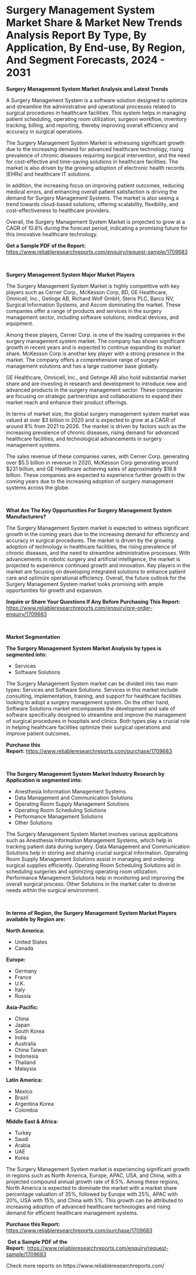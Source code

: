 <p><h1>Surgery Management System Market Share & Market New Trends Analysis Report By Type, By Application, By End-use, By Region, And Segment Forecasts, 2024 - 2031</h1></p><p><strong>Surgery Management System Market Analysis and Latest Trends</strong></p>
<p><p>A Surgery Management System is a software solution designed to optimize and streamline the administrative and operational processes related to surgical procedures in healthcare facilities. This system helps in managing patient scheduling, operating room utilization, surgeon workflow, inventory tracking, billing, and reporting, thereby improving overall efficiency and accuracy in surgical operations.</p><p>The Surgery Management System Market is witnessing significant growth due to the increasing demand for advanced healthcare technology, rising prevalence of chronic diseases requiring surgical intervention, and the need for cost-effective and time-saving solutions in healthcare facilities. The market is also driven by the growing adoption of electronic health records (EHRs) and healthcare IT solutions.</p><p>In addition, the increasing focus on improving patient outcomes, reducing medical errors, and enhancing overall patient satisfaction is driving the demand for Surgery Management Systems. The market is also seeing a trend towards cloud-based solutions, offering scalability, flexibility, and cost-effectiveness to healthcare providers.</p><p>Overall, the Surgery Management System Market is projected to grow at a CAGR of 10.8% during the forecast period, indicating a promising future for this innovative healthcare technology.</p></p>
<p><strong>Get a Sample PDF of the Report:&nbsp;</strong> <a href="https://www.reliableresearchreports.com/enquiry/request-sample/1709683">https://www.reliableresearchreports.com/enquiry/request-sample/1709683</a></p>
<p>&nbsp;</p>
<p><strong>Surgery Management System Major Market Players</strong></p>
<p><p>The Surgery Management System Market is highly competitive with key players such as Cerner Corp., McKesson Corp, BD, GE Healthcare, Omnicell, Inc., Getinge AB, Richard Wolf GmbH, Steris PLC, Barco NV, Surgical Information Systems, and Ascom dominating the market. These companies offer a range of products and services in the surgery management sector, including software solutions, medical devices, and equipment.</p><p>Among these players, Cerner Corp. is one of the leading companies in the surgery management system market. The company has shown significant growth in recent years and is expected to continue expanding its market share. McKesson Corp is another key player with a strong presence in the market. The company offers a comprehensive range of surgery management solutions and has a large customer base globally.</p><p>GE Healthcare, Omnicell, Inc., and Getinge AB also hold substantial market share and are investing in research and development to introduce new and advanced products in the surgery management sector. These companies are focusing on strategic partnerships and collaborations to expand their market reach and enhance their product offerings.</p><p>In terms of market size, the global surgery management system market was valued at over $3 billion in 2020 and is expected to grow at a CAGR of around 8% from 2021 to 2026. The market is driven by factors such as the increasing prevalence of chronic diseases, rising demand for advanced healthcare facilities, and technological advancements in surgery management systems.</p><p>The sales revenue of these companies varies, with Cerner Corp. generating over $5.5 billion in revenue in 2020, McKesson Corp generating around $231 billion, and GE Healthcare achieving sales of approximately $19.8 billion. These companies are expected to experience further growth in the coming years due to the increasing adoption of surgery management systems across the globe.</p></p>
<p>&nbsp;</p>
<p><strong>What Are The Key Opportunities For Surgery Management System Manufacturers?</strong></p>
<p><p>The Surgery Management System market is expected to witness significant growth in the coming years due to the increasing demand for efficiency and accuracy in surgical procedures. The market is driven by the growing adoption of technology in healthcare facilities, the rising prevalence of chronic diseases, and the need to streamline administrative processes. With advancements in robotic surgery and artificial intelligence, the market is projected to experience continued growth and innovation. Key players in the market are focusing on developing integrated solutions to enhance patient care and optimize operational efficiency. Overall, the future outlook for the Surgery Management System market looks promising with ample opportunities for growth and expansion.</p></p>
<p><strong>Inquire or Share Your Questions If Any Before Purchasing This Report:</strong> <a href="https://www.reliableresearchreports.com/enquiry/pre-order-enquiry/1709683">https://www.reliableresearchreports.com/enquiry/pre-order-enquiry/1709683</a></p>
<p>&nbsp;</p>
<p><strong>Market Segmentation</strong></p>
<p><strong>The Surgery Management System Market Analysis by types is segmented into:</strong></p>
<p><ul><li>Services</li><li>Software Solutions</li></ul></p>
<p><p>The Surgery Management System market can be divided into two main types: Services and Software Solutions. Services in this market include consulting, implementation, training, and support for healthcare facilities looking to adopt a surgery management system. On the other hand, Software Solutions market encompasses the development and sale of software specifically designed to streamline and improve the management of surgical procedures in hospitals and clinics. Both types play a crucial role in helping healthcare facilities optimize their surgical operations and improve patient outcomes.</p></p>
<p><strong>Purchase this Report:&nbsp;</strong><a href="https://www.reliableresearchreports.com/purchase/1709683">https://www.reliableresearchreports.com/purchase/1709683</a></p>
<p>&nbsp;</p>
<p><strong>The Surgery Management System Market Industry Research by Application is segmented into:</strong></p>
<p><ul><li>Anesthesia Information Management Systems</li><li>Data Management and Communication Solutions</li><li>Operating Room Supply Management Solutions</li><li>Operating Room Scheduling Solutions</li><li>Performance Management Solutions</li><li>Other Solutions</li></ul></p>
<p><p>The Surgery Management System Market involves various applications such as Anesthesia Information Management Systems, which help in tracking patient data during surgery. Data Management and Communication Solutions help in storing and sharing crucial surgical information. Operating Room Supply Management Solutions assist in managing and ordering surgical supplies efficiently. Operating Room Scheduling Solutions aid in scheduling surgeries and optimizing operating room utilization. Performance Management Solutions help in monitoring and improving the overall surgical process. Other Solutions in the market cater to diverse needs within the surgical environment.</p></p>
<p>&nbsp;</p>
<p><strong>In terms of Region, the Surgery Management System Market Players available by Region are:</strong></p>
<p>
    <p> <strong> North America: </strong>
        <ul>
            <li>United States</li>
            <li>Canada</li>
        </ul>
        </p> 
    <p> <strong> Europe: </strong>
        <ul>
            <li>Germany</li>
            <li>France</li>
            <li>U.K.</li>
            <li>Italy</li>
            <li>Russia</li>
        </ul>
        </p> 
    <p> <strong> Asia-Pacific: </strong>
        <ul>
            <li>China</li>
            <li>Japan</li>
            <li>South Korea</li>
            <li>India</li>
            <li>Australia</li>
            <li>China Taiwan</li>
            <li>Indonesia</li>
            <li>Thailand</li>
            <li>Malaysia</li>
        </ul>
        </p> 
    <p> <strong> Latin America: </strong>
        <ul>
            <li>Mexico</li>
            <li>Brazil</li>
            <li>Argentina Korea</li>
            <li>Colombia</li>
        </ul>
        </p> 
    <p> <strong> Middle East & Africa: </strong>
        <ul>
            <li>Turkey</li>
            <li>Saudi</li>
            <li>Arabia</li>
            <li>UAE</li>
            <li>Korea</li>
        </ul>
    </p>
    </p>
<p><p>The Surgery Management System market is experiencing significant growth in regions such as North America, Europe, APAC, USA, and China, with a projected compound annual growth rate of 8.5%. Among these regions, North America is expected to dominate the market with a market share percentage valuation of 35%, followed by Europe with 25%, APAC with 20%, USA with 15%, and China with 5%. This growth can be attributed to increasing adoption of advanced healthcare technologies and rising demand for efficient healthcare management systems.</p></p>
<p><strong>Purchase this Report: </strong><a href="https://www.reliableresearchreports.com/purchase/1709683">https://www.reliableresearchreports.com/purchase/1709683</a></p>
<p>&nbsp;<strong>Get a Sample PDF of the Report:&nbsp;&nbsp;</strong><a href="https://www.reliableresearchreports.com/enquiry/request-sample/1709683">https://www.reliableresearchreports.com/enquiry/request-sample/1709683</a></p>
<p><strong></strong></p>
<p>Check more reports on https://www.reliableresearchreports.com/</p>